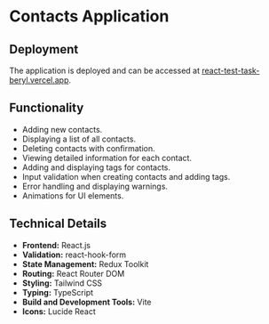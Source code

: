 # Contacts Application

## Deployment

The application is deployed and can be accessed at [react-test-task-beryl.vercel.app](https://react-test-task-beryl.vercel.app/).


## Functionality

- Adding new contacts.
- Displaying a list of all contacts.
- Deleting contacts with confirmation.
- Viewing detailed information for each contact.
- Adding and displaying tags for contacts.
- Input validation when creating contacts and adding tags.
- Error handling and displaying warnings.
- Animations for UI elements.

## Technical Details

- **Frontend:** React.js
- **Validation:** react-hook-form
- **State Management:** Redux Toolkit
- **Routing:** React Router DOM
- **Styling:** Tailwind CSS
- **Typing:** TypeScript
- **Build and Development Tools:** Vite
- **Icons:** Lucide React
